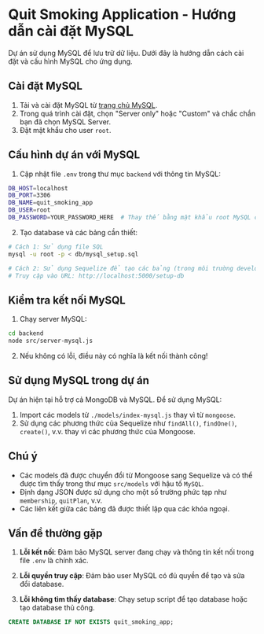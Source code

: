 # Quit Smoking Application - Hướng dẫn cài đặt MySQL

Dự án sử dụng MySQL để lưu trữ dữ liệu. Dưới đây là hướng dẫn cách cài đặt và cấu hình MySQL cho ứng dụng.

## Cài đặt MySQL

1. Tải và cài đặt MySQL từ [trang chủ MySQL](https://dev.mysql.com/downloads/installer/).
2. Trong quá trình cài đặt, chọn "Server only" hoặc "Custom" và chắc chắn bạn đã chọn MySQL Server.
3. Đặt mật khẩu cho user `root`.

## Cấu hình dự án với MySQL

1. Cập nhật file `.env` trong thư mục `backend` với thông tin MySQL:

```bash
DB_HOST=localhost
DB_PORT=3306
DB_NAME=quit_smoking_app
DB_USER=root
DB_PASSWORD=YOUR_PASSWORD_HERE  # Thay thế bằng mật khẩu root MySQL của bạn
```

2. Tạo database và các bảng cần thiết:

```bash
# Cách 1: Sử dụng file SQL
mysql -u root -p < db/mysql_setup.sql

# Cách 2: Sử dụng Sequelize để tạo các bảng (trong môi trường development)
# Truy cập vào URL: http://localhost:5000/setup-db
```

## Kiểm tra kết nối MySQL

1. Chạy server MySQL:

```bash
cd backend
node src/server-mysql.js
```

2. Nếu không có lỗi, điều này có nghĩa là kết nối thành công!

## Sử dụng MySQL trong dự án

Dự án hiện tại hỗ trợ cả MongoDB và MySQL. Để sử dụng MySQL:

1. Import các models từ `./models/index-mysql.js` thay vì từ `mongoose`.
2. Sử dụng các phương thức của Sequelize như `findAll()`, `findOne()`, `create()`, v.v. thay vì các phương thức của Mongoose.

## Chú ý

- Các models đã được chuyển đổi từ Mongoose sang Sequelize và có thể được tìm thấy trong thư mục `src/models` với hậu tố `MySQL`.
- Định dạng JSON được sử dụng cho một số trường phức tạp như `membership`, `quitPlan`, v.v.
- Các liên kết giữa các bảng đã được thiết lập qua các khóa ngoại.

## Vấn đề thường gặp

1. **Lỗi kết nối**: Đảm bảo MySQL server đang chạy và thông tin kết nối trong file `.env` là chính xác.

2. **Lỗi quyền truy cập**: Đảm bảo user MySQL có đủ quyền để tạo và sửa đổi database.

3. **Lỗi không tìm thấy database**: Chạy setup script để tạo database hoặc tạo database thủ công.

```sql
CREATE DATABASE IF NOT EXISTS quit_smoking_app;
```
